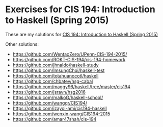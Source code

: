 # Exercises for CIS 194: Introduction to Haskell (Spring 2015)

These are my solutions for [CIS 194: Introduction to Haskell (Spring 2015)](https://www.seas.upenn.edu/%7Ecis194/spring15/)

Other solutions:

- https://github.com/WentaoZero/UPenn-CIS-194-2015/
- https://github.com/ROKT-CIS-194/cis-194-homework
- https://github.com/jhnaldo/haskell-study
- https://github.com/ImsungChoi/haskell-test
- https://github.com/totahuanocotl/haskell
- https://github.com/chbatey/hsg-cabal
- https://github.com/maggy96/haskell/tree/master/cis194
- https://github.com/jsravn/hsg2016
- https://github.com/malkoG/haskell-school/
- https://github.com/wangqr/CIS194/
- https://github.com/izayoi-ami/cis194-haskell
- https://github.com/wenxin-wang/CIS194-2015
- https://github.com/amar47shah/cis-194
